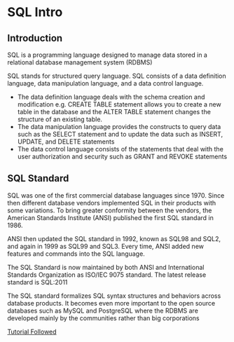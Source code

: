# SQL Intro

## Introduction

SQL is a programming language designed to manage data stored in a relational database management system (RDBMS)

SQL stands for structured query language. SQL consists of a data definition language, data manipulation language, and a data control language. 

- The data definition language deals with the schema creation and modification e.g. CREATE TABLE statement allows you to create a new table in the database and the ALTER TABLE statement changes the structure of an existing table.
- The data manipulation language provides the constructs to query data such as the SELECT statement and to update the data such as INSERT, UPDATE, and DELETE statements
- The data control language consists of the statements that deal with the user authorization and security such as GRANT and REVOKE statements

## SQL Standard

SQL was one of the first commercial database languages since 1970. Since then different database vendors implemented SQL in their products with some variations. To bring greater conformity between the vendors, the American Standards Institute (ANSI) published the first SQL standard in 1986.

ANSI then updated the SQL standard in 1992, known as SQL98 and SQL2, and again in 1999 as SQL99 and SQL3. Every time, ANSI added new features and commands into the SQL language.

The SQL Standard is now maintained by both ANSI and International Standards Organization as ISO/IEC 9075 standard. The latest release standard is SQL:2011

The SQL standard formalizes SQL syntax structures and behaviors across database products. It becomes even more important to the open source databases such as MySQL and PostgreSQL where the RDBMS are developed mainly by the communities rather than big corporations

[Tutorial Followed](https://www.sqltutorial.org/what-is-sql/)
